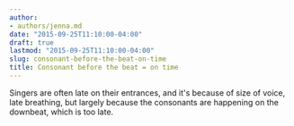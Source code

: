 ```yaml
---
author:
- authors/jenna.md
date: "2015-09-25T11:10:00-04:00"
draft: true
lastmod: "2015-09-25T11:10:00-04:00"
slug: consonant-before-the-beat-on-time
title: Consonant before the beat = on time
---
```


Singers are often late on their entrances, and it's because of size of voice, late breathing, but largely because the consonants are happening on the downbeat, which is too late.
